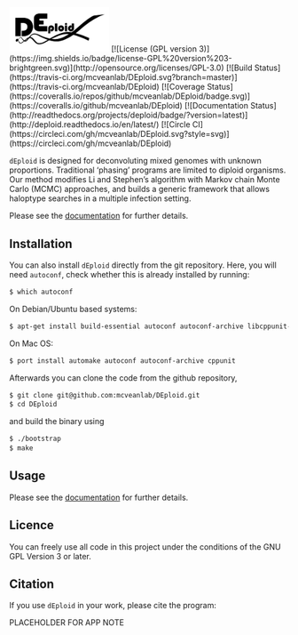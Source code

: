 
<img src="docs/_static/deploid.png" width="180">
[![License (GPL version 3)](https://img.shields.io/badge/license-GPL%20version%203-brightgreen.svg)](http://opensource.org/licenses/GPL-3.0)
[![Build Status](https://travis-ci.org/mcveanlab/DEploid.svg?branch=master)](https://travis-ci.org/mcveanlab/DEploid)
[![Coverage Status](https://coveralls.io/repos/github/mcveanlab/DEploid/badge.svg)](https://coveralls.io/github/mcveanlab/DEploid)
[![Documentation Status](http://readthedocs.org/projects/deploid/badge/?version=latest)](http://deploid.readthedocs.io/en/latest/)
[![Circle CI](https://circleci.com/gh/mcveanlab/DEploid.svg?style=svg)](https://circleci.com/gh/mcveanlab/DEploid)

`dEploid` is designed for deconvoluting mixed genomes with unknown proportions. Traditional ‘phasing’ programs are limited to diploid organisms. Our method modifies Li and Stephen’s algorithm with Markov chain Monte Carlo (MCMC) approaches, and builds a generic framework that allows haloptype searches in a multiple infection setting.

Please see the [documentation](http://deploid.readthedocs.io/en/latest/) for further details.

Installation
------------

You can also install `dEploid` directly from the git repository. Here, you will need `autoconf`, check whether this is already installed by running:
```bash
$ which autoconf
```

On Debian/Ubuntu based systems:
```bash
$ apt-get install build-essential autoconf autoconf-archive libcppunit-dev
```

On Mac OS:
```bash
$ port install automake autoconf autoconf-archive cppunit
```

Afterwards you can clone the code from the github repository,
```bash
$ git clone git@github.com:mcveanlab/DEploid.git
$ cd DEploid
```

and build the binary using
```bash
$ ./bootstrap
$ make
```

Usage
-----

Please see the [documentation](http://deploid.readthedocs.io/en/latest/) for further details.


Licence
-------

You can freely use all code in this project under the conditions of the GNU GPL Version 3 or later.


Citation
--------

If you use `dEploid` in your work, please cite the program:

PLACEHOLDER FOR APP NOTE



